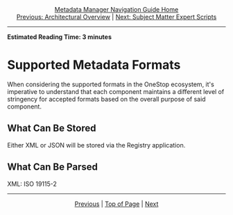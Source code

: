 <div align="center"><a href="/onestop/metadata-manager">Metadata Manager Navigation Guide Home</a></div>
<div align="center"><a href="/onestop/metadata-manager/architectural-overview">Previous: Architectural Overview</a> | <a href="/onestop/metadata-manager/sme-scripts">Next: Subject Matter Expert Scripts</a></div>
<hr>

**Estimated Reading Time: 3 minutes**

# Supported Metadata Formats
When considering the supported formats in the OneStop ecosystem, it's imperative to understand that each component maintains a different level of stringency for accepted formats based on the overall purpose of said component. 

## What Can Be Stored
Either XML or JSON will be stored via the Registry application.

## What Can Be Parsed
XML: ISO 19115-2

<hr>
<div align="center"><a href="/onestop/metadata-manager/architectural-overview">Previous</a> | <a href="#">Top of Page</a> | <a href="/onestop/metadata-manager/sme-scripts">Next</a></div>